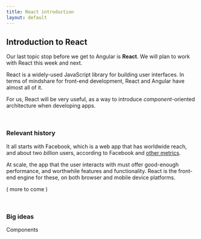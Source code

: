 ```yaml
---
title: React introduction
layout: default
---
```


## Introduction to React

Our last topic stop before we get to Angular is **React**. We will plan to work with React this week and next.

React is a widely-used JavaScript library for building user interfaces. In terms of mindshare for front-end development, React and Angular have almost all of it. 

For us, React will be very useful, as a way to introduce *component*-oriented architecture when developing apps. 

<br>

### Relevant history

It all starts with Facebook, which is a web app that has worldwide reach, and about two *billion* users, according to Facebook and [other metrics](https://en.wikipedia.org/wiki/List_of_virtual_communities_with_more_than_100_million_active_users). 

At scale, the app that the user interacts with must offer good-enough performance, and worthwhile features and functionality. React is the front-end engine for these, on both browser and mobile device platforms.

( more to come )

<br>

### Big ideas

Components

<br>
